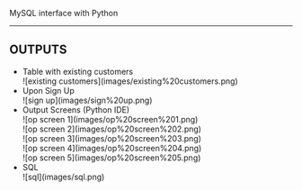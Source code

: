 MySQL interface with Python <hr>
<h2> OUTPUTS </h2>
<ul>
  <li>
    Table with existing customers
  </li>
  ![existing customers](images/existing%20customers.png)

<li>
  Upon Sign Up
</li>
  ![sign up](images/sign%20up.png)

<li>
  Output Screens (Python IDE)
</li>
![op screen 1](images/op%20screen%201.png) <br>
![op screen 2](images/op%20screen%202.png) <br>
![op screen 3](images/op%20screen%203.png) <br>
![op screen 4](images/op%20screen%204.png) <br>
![op screen 5](images/op%20screen%205.png) <br>

<li>
  SQL
</li>
![sql](images/sql.png)

</ul>
